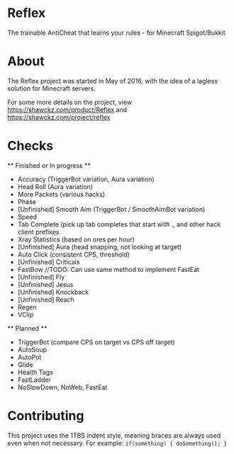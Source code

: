 # Reflex
The trainable AntiCheat that learns your rules - for Minecraft Spigot/Bukkit

# About

The Reflex project was started in May of 2016, with the idea of a lagless solution for Minecraft servers.

For some more details on the project, view https://shawckz.com/product/Reflex and https://shawckz.com/project/reflex

# Checks

** Finished or In progress **

- Accuracy (TriggerBot variation, Aura variation)
- Head Roll (Aura variation)
- More Packets (various hacks)
- Phase
- [Unfinished] Smooth Aim (TriggerBot / SmoothAimBot variation)
- Speed
- Tab Complete (pick up tab completes that start with .<command>, and other hack client prefixes
- Xray Statistics (based on ores per hour)
- [Unfinished] Aura (head snapping, not looking at target)
- Auto Click (consistent CPS, threshold)
- [Unfinished] Criticals
- FastBow //TODO: Can use same method to implement FastEat
- [Unfinished] Fly
- [Unfinished] Jesus
- [Unfinished] Knockback
- [Unfinished] Reach
- Regen
- VClip

** Planned **
- TriggerBot (compare CPS on target vs CPS off target)
- AutoSoup
- AutoPot
- Glide
- Health Tags
- FastLadder
- NoSlowDown, NoWeb, FastEat

# Contributing

This project uses the 1TBS indent style, meaning braces are always used even when not necessary.
For example:
`
if(something) {
doSomething();
}
`

